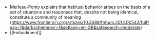 - Merleau-Ponty explains that habitual behavior arises on the basis of a set of situations and responses that, despite not being identical, constitute a community of meaning (https://www.frontiersin.org/articles/10.3389/fnhum.2014.00542/full?ssp=1&darkschemeovr=1&setlang=en-GB&safesearch=moderate)
- [[Embodiment]]
